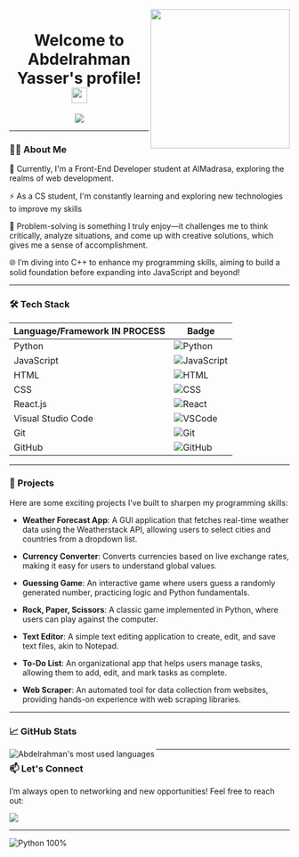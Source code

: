 <img width="250" align="right" src="https://c.tenor.com/_DOBjnGspYAAAAAM/code-coding.gif">

<h1 align="center">Welcome to Abdelrahman Yasser's profile! <img src="https://media.giphy.com/media/hvRJCLFzcasrR4ia7z/giphy.gif" width="28"></h1>

<p align="center">
  <a href="https://github.com/DenverCoder1/readme-typing-svg">
    <img src="https://readme-typing-svg.herokuapp.com/?lines=Aspiring%20Front-End%20Developer;Ex-Senior%20Community%20Manager;Creative%20Python%20Project%20Builder;Always%20Learning%20New%20Things&font=Fira%20Code&center=true&width=500&height=45&color=blue&vCenter=true&size=22">
  </a>
</p>

---

### 👨‍💻 About Me

🌱 Currently, I'm a Front-End Developer student at AlMadrasa, exploring the realms of web development.

⚡ As a CS student, I'm constantly learning and exploring new technologies to improve my skills

🌟  Problem-solving is something I truly enjoy—it challenges me to think critically, analyze situations, and come up with creative solutions, which gives me a sense of accomplishment.

🌐 I’m diving into C++ to enhance my programming skills, aiming to build a solid foundation before expanding into JavaScript and beyond!

---

### 🛠️ Tech Stack

| Language/Framework IN PROCESS | Badge |
|--------------------|-------|
| Python             | ![Python](https://img.shields.io/badge/-Python%20-05122A?style=flat&logo=python) |
| JavaScript         | ![JavaScript](https://img.shields.io/badge/-JavaScript-05122A?style=flat&logo=javascript) |
| HTML               | ![HTML](https://img.shields.io/badge/-HTML-05122A?style=flat&logo=HTML5) |
| CSS                | ![CSS](https://img.shields.io/badge/-CSS-05122A?style=flat&logo=CSS3&logoColor=1572B6) |
| React.js           | ![React](https://img.shields.io/badge/-React-05122A?style=flat&logo=react) |
| Visual Studio Code | ![VSCode](https://img.shields.io/badge/-Visual%20Studio%20Code-05122A?style=flat&logo=visual-studio-code&logoColor=007ACC) |
| Git                | ![Git](https://img.shields.io/badge/-Git-05122A?style=flat&logo=git) |
| GitHub             | ![GitHub](https://img.shields.io/badge/-GitHub-05122A?style=flat&logo=github) |

---

### 🌟 Projects

Here are some exciting projects I’ve built to sharpen my programming skills:

- **Weather Forecast App**: A GUI application that fetches real-time weather data using the Weatherstack API, allowing users to select cities and countries from a dropdown list.

- **Currency Converter**: Converts currencies based on live exchange rates, making it easy for users to understand global values.

- **Guessing Game**: An interactive game where users guess a randomly generated number, practicing logic and Python fundamentals.

- **Rock, Paper, Scissors**: A classic game implemented in Python, where users can play against the computer.

- **Text Editor**: A simple text editing application to create, edit, and save text files, akin to Notepad.

- **To-Do List**: An organizational app that helps users manage tasks, allowing them to add, edit, and mark tasks as complete.

- **Web Scraper**: An automated tool for data collection from websites, providing hands-on experience with web scraping libraries.

---

### 📈 GitHub Stats
<img align="left" src="https://github-readme-stats.vercel.app/api/top-langs?username=abdoyasser702&show_icons=true&locale=en&layout=compact&theme=radical" alt="Abdelrahman's most used languages" />

---

### 📫 Let's Connect

I’m always open to networking and new opportunities! Feel free to reach out:

<a href="https://www.linkedin.com/in/abdelrahman-yasser-006675327/" target="_blank"><img src="https://img.shields.io/badge/-abdelrahman%20Yasser-0077B5?style=for-the-badge&logo=Linkedin&logoColor=white"/></a>


---

<img src="https://img.shields.io/badge/Python-100%25-blue?style=flat-square&logo=python" alt="Python 100%" />
